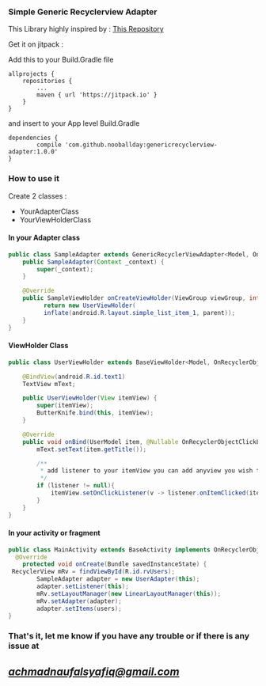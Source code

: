 ### Simple Generic Recyclerview Adapter

This Library highly inspired by : [This Repository](https://github.com/LeoDroidCoder/generic-adapter)

Get it on jitpack :

Add this to your Build.Gradle file

    allprojects {
		repositories {
			...
			maven { url 'https://jitpack.io' }
		}
	}

and insert to your App level Build.Gradle

    dependencies {
	        compile 'com.github.nooballday:genericrecyclerview-adapter:1.0.0'
	}

### How to use it

Create 2 classes :

 - YourAdapterClass
 - YourViewHolderClass

#### In your Adapter class

```java
public class SampleAdapter extends GenericRecyclerViewAdapter<Model, OnRecyclerObjectClickListener<Model>, SampleViewHolder> {
    public SampleAdapter(Context _context) {
        super(_context);
    }

    @Override
    public SampleViewHolder onCreateViewHolder(ViewGroup viewGroup, int i) {
          return new UserViewHolder(
          inflate(android.R.layout.simple_list_item_1, parent));
    }
}
```

#### ViewHolder Class

```java
public class UserViewHolder extends BaseViewHolder<Model, OnRecyclerObjectClickListener<Model>> {

    @BindView(android.R.id.text1)
    TextView mText;

    public UserViewHolder(View itemView) {
        super(itemView);
        ButterKnife.bind(this, itemView);
    }

    @Override
    public void onBind(UserModel item, @Nullable OnRecyclerObjectClickListener<UserModel> listener) {
        mText.setText(item.getTitle());

        /**
         * add listener to your itemView you can add anyview you wish to add click listener
         */
        if (listener != null){
            itemView.setOnClickListener(v -> listener.onItemClicked(item));
        }
    }
}
```

#### In your activity or fragment

```java
public class MainActivity extends BaseActivity implements OnRecyclerObjectClickListener<UserModel> {
  @Override
    protected void onCreate(Bundle savedInstanceState) {
 RecyclerView mRv = findViewById(R.id.rvUsers);
        SampleAdapter adapter = new UserAdapter(this);
        adapter.setListener(this);
        mRv.setLayoutManager(new LinearLayoutManager(this));
        mRv.setAdapter(adapter);
        adapter.setItems(users);
}
```

### That's it, let me know if you have any trouble or if there is any issue at 

## *achmadnaufalsyafiq@gmail.com*
